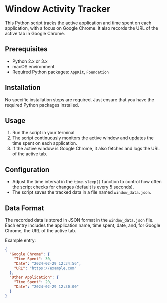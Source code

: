 # Window Activity Tracker

This Python script tracks the active application and time spent on each application, with a focus on Google Chrome. It also records the URL of the active tab in Google Chrome.

## Prerequisites

- Python 2.x or 3.x
- macOS environment
- Required Python packages: `AppKit`, `Foundation`

## Installation

No specific installation steps are required. Just ensure that you have the required Python packages installed.

## Usage

1. Run the script in your terminal
2. The script continuously monitors the active window and updates the time spent on each application.
3. If the active window is Google Chrome, it also fetches and logs the URL of the active tab.

## Configuration

- Adjust the time interval in the `time.sleep()` function to control how often the script checks for changes (default is every 5 seconds).
- The script saves the tracked data in a file named `window_data.json`.

## Data Format

The recorded data is stored in JSON format in the `window_data.json` file. Each entry includes the application name, time spent, date, and, for Google Chrome, the URL of the active tab.

Example entry:

```json
{
  "Google Chrome": {
    "Time Spent": 30,
    "Date": "2024-02-29 12:34:56",
    "URL": "https://example.com"
  },
  "Other Application": {
    "Time Spent": 20,
    "Date": "2024-02-29 12:30:00"
  }
}
